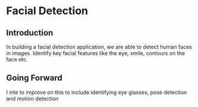 # Facial Detection

## Introduction
In building a facial detection application, we are able to detect human faces in images. Identify key facial features like the eye, smile, contours on the face etc.

## Going Forward
I inte to improve on this to include identifying eye glasses, pose detection and motion detection
